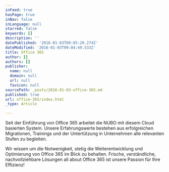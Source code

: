 ```yaml
---
inFeed: true
hasPage: true
inNav: false
inLanguage: null
starred: false
keywords: []
description: ''
datePublished: '2016-01-03T09:05:20.274Z'
dateModified: '2016-01-03T09:04:49.533Z'
title: Office 365
author: []
authors: []
publisher:
  name: null
  domain: null
  url: null
  favicon: null
sourcePath: _posts/2016-01-03-office-365.md
published: true
url: office-365/index.html
_type: Article

---
```

Seit der Einführung von Office 365 arbeitet die NUBO mit diesem Cloud basierten System. Unsere Erfahrungswerte bestehen aus erfolgreichen Migrationen, Trainings und der Untertützung in Unternehmen alle relevanten Stufen zu begleiten.

Wir wissen um die Notwenigkeit, stetig die Weiterentwicklung und Optimierung von Office 365 im Blick zu behalten. Frische, verständliche, nachvollziehbare Lösungen all about Office 365 ist unsere Passion für Ihre Effizienz!